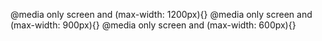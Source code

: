 

 @media only screen and (max-width: 1200px){}
  @media only screen and (max-width: 900px){}
   @media only screen and (max-width: 600px){}